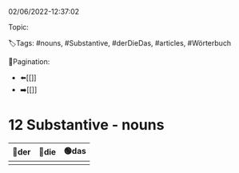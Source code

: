 02/06/2022-12:37:02

Topic:

🏷️Tags: #nouns, #Substantive, #derDieDas, #articles, #Wörterbuch

🧭Pagination:
- ⬅️[[]]
- ➡️[[]]

# 12 Substantive - nouns

| 🔵der | 🔴die | 🟢das |
|-------|-------|-------|
|       |       |       |